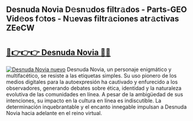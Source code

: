 ## Desnuda Novia D𝚎sn𝚞dos filtr𝚊dos - Parts-GEO Vid𝚎os f𝚘tos - N𝚞evas filtr𝚊ciones atr𝚊ctivas ZEeCW

# <h2><a href="http://mb1s4n.tromn.icu/?c=Desnuda+Novia">🔗👉👉👉 Desnuda Novia 🔗🔗</a></h2>

[![Desnuda Novia nuevo](https://i.imgur.com/pEAQMta.gif)](http://mb1s4n.tromn.icu/?c=Desnuda+Novia)
Desnuda Novia, un personaje enigmático y multifacético, se resiste a las etiquetas simples. Su uso pionero de los medios digitales para la autoexpresión ha cautivado y enfurecido a los observadores, generando debates sobre ética, identidad y la naturaleza evolutiva de las comunidades en línea. A pesar de la ambigüedad de sus intenciones, su impacto en la cultura en línea es indiscutible. La determinación inquebrantable y el encanto innegable impulsan a Desnuda Novia hacia adelante en el reino virtual.
